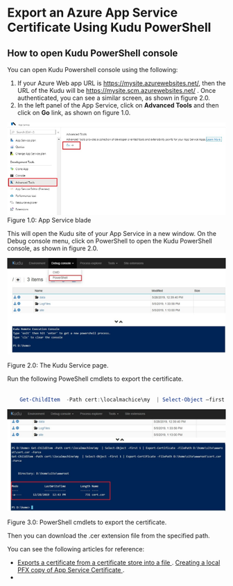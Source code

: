 Export an Azure App Service Certificate Using Kudu PowerShell
===========================================================

How to open Kudu PowerShell console
--------------------------
You can open Kudu Powershell console using the following:
1. If your Azure Web app URL is https://mysite.azurewebsites.net/, then the URL of the Kudu will be              https://mysite.scm.azurewebsites.net/ .  Once authenticated, you can see a similar screen, as shown in         figure 2.0.
2. In the left panel of the App Service, click on **Advanced Tools** and then click on **Go** link, as shown on figure 1.0. 

 ![Image](https://github.com/cloudstk/articles/blob/master/azure/media/azure-app-service-blade.jpg "icon")
Figure 1.0: App Service blade

This will open the Kudu site of your App Service in a new window. On the Debug console menu, click on PowerShell to open the Kudu PowerShell console, as shown in figure 2.0.

 ![Image](https://github.com/cloudstk/articles/blob/master/azure/media/kudu-powershell-console.jpg "icon")

Figure 2.0: The Kudu Service page.

Run the following PoweShell cmdlets to export the certificate.

```powershell

    Get-ChildItem  -Path cert:\localmachice\my  | Select-Object –first 1 | Export-Certifactte  -FilePath D:\home\site\wwwroot\cert.cer –Force

```

 ![Image](https://github.com/cloudstk/articles/blob/master/azure/media/cmdlet-to-export-the-certificate.jpg "icon")

Figure 3.0: PowerShell cmdlets to export the certificate.

Then you can download the .cer extension file from the specified path.

You can see the following articles for reference:
* [Exports a certificate from a certificate store into a file ](https://docs.microsoft.com/en-us/powershell/module/pkiclient/export-certificate?view=win10-ps).
 [Creating a local PFX copy of App Service Certificate ](https://azure.github.io/AppService/2017/02/24/Creating-a-local-PFX-copy-of-App-Service-Certificate.html).
*  

